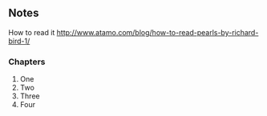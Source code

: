 Notes
-----------------

How to read it http://www.atamo.com/blog/how-to-read-pearls-by-richard-bird-1/

### Chapters

 1. One 
 2. Two
 3. Three
 4. Four
